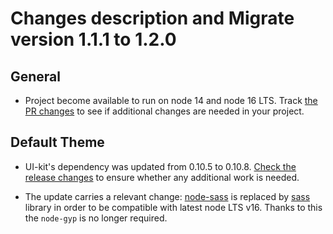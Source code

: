 # Changes description and Migrate version 1.1.1 to 1.2.0

## General

- Project become available to run on node 14 and node 16 LTS. Track [the PR changes](https://github.com/vuestorefront/shopware-pwa/pull/1754/files) to see if additional changes are needed in your project.

## Default Theme

- UI-kit's dependency was updated from 0.10.5 to 0.10.8. [Check the release changes](https://github.com/vuestorefront/storefront-ui/compare/@storefront-ui/vue@0.10.5...@storefrontui/vue@0.10.8) to ensure whether any additional work is needed.

- The update carries a relevant change: [node-sass](https://www.npmjs.com/package/node-sass) is replaced by [sass](https://www.npmjs.com/package/sass) library in order to be compatible with latest node LTS v16. Thanks to this the `node-gyp` is no longer required.